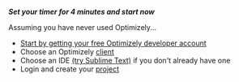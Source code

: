 **_Set your timer for 4 minutes and start now_**

Assuming you have never used Optimizely...
- [Start by getting your free Optimizely developer account](https://www.optimizely.com/?modal=devsignup)
- Choose an Optimizely [client](https://www.optimizely.com/products/)
- Choose an IDE [(try Sublime Text)](https://www.sublimetext.com/) if you don't already have one
- Login and create your [project](https://help.optimizely.com/Set_Up_Optimizely/Manage_projects_in_Optimizely_X_Web#Create_a_new_project)
